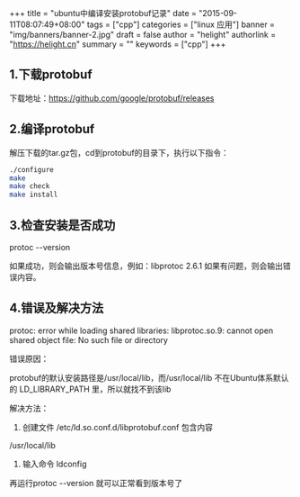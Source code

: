 +++
title = "ubuntu中编译安装protobuf记录"
date = "2015-09-11T08:07:49+08:00"
tags = ["cpp"]
categories = ["linux 应用"]
banner = "img/banners/banner-2.jpg"
draft = false
author = "helight"
authorlink = "https://helight.cn"
summary = ""
keywords = ["cpp"]
+++

## 1.下载protobuf
下载地址：https://github.com/google/protobuf/releases
<!--more-->
## 2.编译protobuf
解压下载的tar.gz包，cd到protobuf的目录下，执行以下指令：
```sh
./configure
make
make check
make install
```
## 3.检查安装是否成功
protoc --version

如果成功，则会输出版本号信息，例如：libprotoc 2.6.1
如果有问题，则会输出错误内容。

## 4.错误及解决方法
protoc: error while loading shared libraries: libprotoc.so.9: cannot open shared object file: No such file or directory

错误原因：

protobuf的默认安装路径是/usr/local/lib，而/usr/local/lib 不在Ubuntu体系默认的 LD_LIBRARY_PATH 里，所以就找不到该lib

解决方法：
1. 创建文件 /etc/ld.so.conf.d/libprotobuf.conf 包含内容

/usr/local/lib

1. 输入命令
ldconfig

再运行protoc --version 就可以正常看到版本号了

